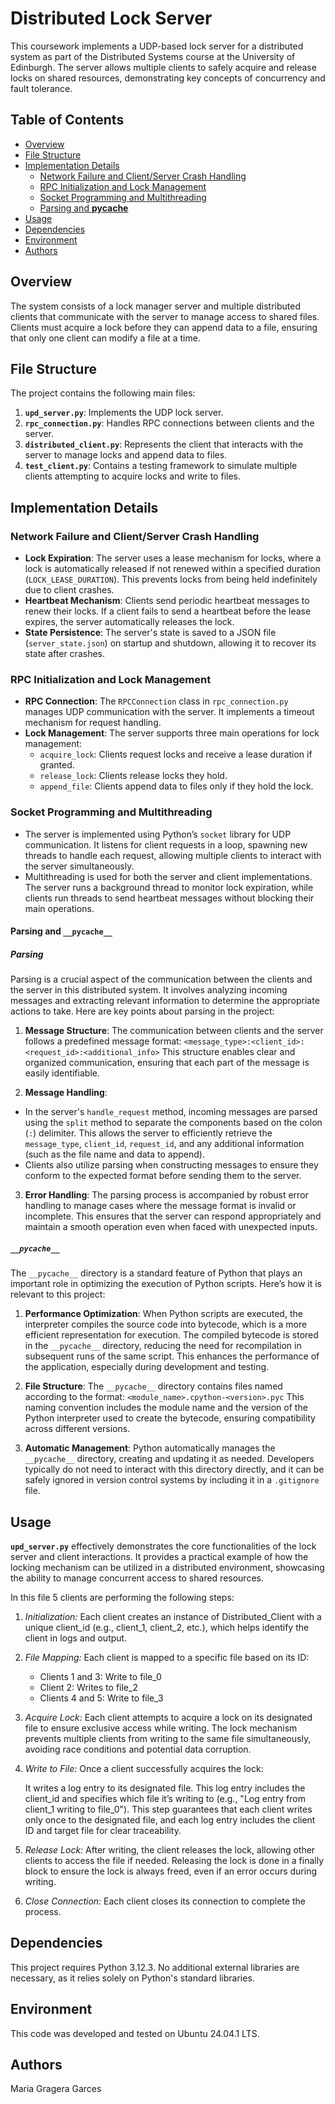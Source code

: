 # Distributed Lock Server

This coursework implements a UDP-based lock server for a distributed system as part of the Distributed Systems course at the University of Edinburgh. The server allows multiple clients to safely acquire and release locks on shared resources, demonstrating key concepts of concurrency and fault tolerance.

## Table of Contents

- [Overview](#overview)
- [File Structure](#file-structure)
- [Implementation Details](#implementation-details)
  - [Network Failure and Client/Server Crash Handling](#network-failure-and-clientserver-crash-handling)
  - [RPC Initialization and Lock Management](#rpc-initialization-and-lock-management)
  - [Socket Programming and Multithreading](#socket-programming-and-multithreading)
  - [Parsing and __pycache__](#parsing-and-pycache)
- [Usage](#usage)
- [Dependencies](#dependencies)
- [Environment](#environment)
- [Authors](#authors)

## Overview

The system consists of a lock manager server and multiple distributed clients that communicate with the server to manage access to shared files. Clients must acquire a lock before they can append data to a file, ensuring that only one client can modify a file at a time.

## File Structure

The project contains the following main files:

1. **`upd_server.py`**: Implements the UDP lock server.
2. **`rpc_connection.py`**: Handles RPC connections between clients and the server.
3. **`distributed_client.py`**: Represents the client that interacts with the server to manage locks and append data to files.
4. **`test_client.py`**: Contains a testing framework to simulate multiple clients attempting to acquire locks and write to files.

## Implementation Details

### Network Failure and Client/Server Crash Handling

- **Lock Expiration**: The server uses a lease mechanism for locks, where a lock is automatically released if not renewed within a specified duration (`LOCK_LEASE_DURATION`). This prevents locks from being held indefinitely due to client crashes.
- **Heartbeat Mechanism**: Clients send periodic heartbeat messages to renew their locks. If a client fails to send a heartbeat before the lease expires, the server automatically releases the lock.
- **State Persistence**: The server's state is saved to a JSON file (`server_state.json`) on startup and shutdown, allowing it to recover its state after crashes.

### RPC Initialization and Lock Management

- **RPC Connection**: The `RPCConnection` class in `rpc_connection.py` manages UDP communication with the server. It implements a timeout mechanism for request handling.
- **Lock Management**: The server supports three main operations for lock management:
  - `acquire_lock`: Clients request locks and receive a lease duration if granted.
  - `release_lock`: Clients release locks they hold.
  - `append_file`: Clients append data to files only if they hold the lock.

### Socket Programming and Multithreading

- The server is implemented using Python’s `socket` library for UDP communication. It listens for client requests in a loop, spawning new threads to handle each request, allowing multiple clients to interact with the server simultaneously.
- Multithreading is used for both the server and client implementations. The server runs a background thread to monitor lock expiration, while clients run threads to send heartbeat messages without blocking their main operations.

#### Parsing and `__pycache__`

##### Parsing

Parsing is a crucial aspect of the communication between the clients and the server in this distributed system. It involves analyzing incoming messages and extracting relevant information to determine the appropriate actions to take. Here are key points about parsing in the project:

1. **Message Structure**: The communication between clients and the server follows a predefined message format:
    `<message_type>:<client_id>:<request_id>:<additional_info>`
    This structure enables clear and organized communication, ensuring that each part of the message is easily identifiable.

2. **Message Handling**: 
- In the server's `handle_request` method, incoming messages are parsed using the `split` method to separate the components based on the colon (`:`) delimiter. This allows the server to efficiently retrieve the `message_type`, `client_id`, `request_id`, and any additional information (such as the file name and data to append).
- Clients also utilize parsing when constructing messages to ensure they conform to the expected format before sending them to the server.

3. **Error Handling**: The parsing process is accompanied by robust error handling to manage cases where the message format is invalid or incomplete. This ensures that the server can respond appropriately and maintain a smooth operation even when faced with unexpected inputs.

##### `__pycache__`

The `__pycache__` directory is a standard feature of Python that plays an important role in optimizing the execution of Python scripts. Here’s how it is relevant to this project:

1. **Performance Optimization**: When Python scripts are executed, the interpreter compiles the source code into bytecode, which is a more efficient representation for execution. The compiled bytecode is stored in the `__pycache__` directory, reducing the need for recompilation in subsequent runs of the same script. This enhances the performance of the application, especially during development and testing.

2. **File Structure**: The `__pycache__` directory contains files named according to the format:
    `<module_name>.cpython-<version>.pyc`
    This naming convention includes the module name and the version of the Python interpreter used to create the bytecode, ensuring compatibility across different versions.

3. **Automatic Management**: Python automatically manages the `__pycache__` directory, creating and updating it as needed. Developers typically do not need to interact with this directory directly, and it can be safely ignored in version control systems by including it in a `.gitignore` file.


## Usage

**`upd_server.py`** effectively demonstrates the core functionalities of the lock server and client interactions. It provides a practical example of how the locking mechanism can be utilized in a distributed environment, showcasing the ability to manage concurrent access to shared resources. 

In this file 5 clients are performing the following steps:

1. *Initialization:* Each client creates an instance of Distributed_Client with a unique client_id (e.g., client_1, client_2, etc.), which helps identify the client in logs and output.

2. *File Mapping:* Each client is mapped to a specific file based on its ID:

    - Clients 1 and 3: Write to file_0
    - Client 2: Writes to file_2
    - Clients 4 and 5: Write to file_3

3. *Acquire Lock:* Each client attempts to acquire a lock on its designated file to ensure exclusive access while writing. The lock mechanism prevents multiple clients from writing to the same file simultaneously, avoiding race conditions and potential data corruption.

4. *Write to File:* Once a client successfully acquires the lock:

    It writes a log entry to its designated file. This log entry includes the client_id and specifies which file it’s writing to (e.g., "Log entry from client_1 writing to file_0").
    This step guarantees that each client writes only once to the designated file, and each log entry includes the client ID and target file for clear traceability.

5. *Release Lock:* After writing, the client releases the lock, allowing other clients to access the file if needed. Releasing the lock is done in a finally block to ensure the lock is always freed, even if an error occurs during writing.

6. *Close Connection:* Each client closes its connection to complete the process.

## Dependencies
This project requires Python 3.12.3. No additional external libraries are necessary, as it relies solely on Python's standard libraries.

## Environment
This code was developed and tested on Ubuntu 24.04.1 LTS.

## Authors
Maria Gragera Garces